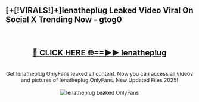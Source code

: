 <h2>[+[!VIRALS!]+]lenatheplug Leaked Video Viral On Social X Trending Now - gtog0</h2>
<br>
<div align="center">
<h2><a href="https://libra.edu.pl?lenatheplug" rel="nofollow">🔴 CLICK HERE 🌐==►► lenatheplug</a></h2>
<br>
Get lenatheplug OnlyFans leaked all content. Now you can access all videos and pictures of lenatheplug OnlyFans. New Updated Files 2025!
<br>
<br>
<a href="https://libra.edu.pl?lenatheplug" rel="nofollow" data-target="animated-image.originalLink"><img src="https://i.ibb.co.com/WyWwxjT/player-gif2.gif" alt="lenatheplug Leaked OnlyFans" style="max-width: 100%; display: inline-block;" data-target="animated-image.originalImage"></a>
</div>
<br>